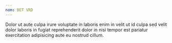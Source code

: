 ```yaml
---
nom: BET VRD 
---
```


Dolor ut aute culpa irure voluptate in laboris enim in velit ut id culpa sed velit dolor laboris in fugiat reprehenderit dolor in nisi tempor est pariatur exercitation adipisicing aute eu nostrud cillum.
